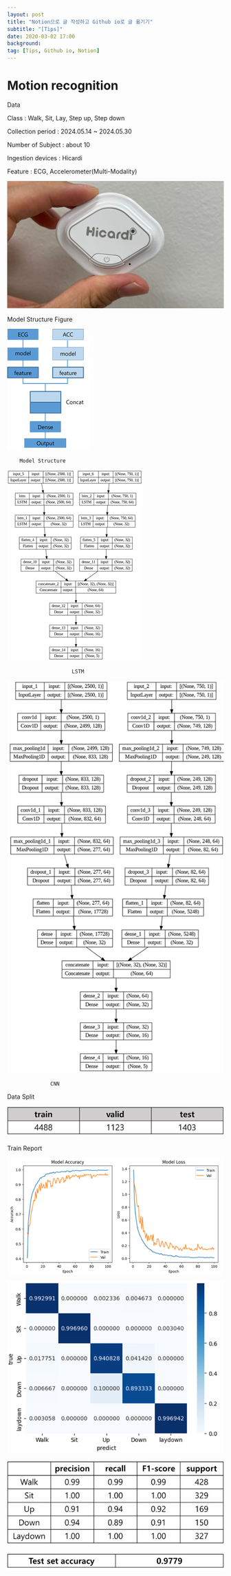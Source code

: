 ```yaml
---
layout: post
title: "Notion으로 글 작성하고 Github io로 글 옮기기"
subtitle: "[Tips]"
date: 2020-03-02 17:00
background: 
tag: [Tips, Github io, Notion]
---
```


# Motion recognition

Data

Class : Walk, Sit, Lay, Step up, Step down 

Collection period : 2024.05.14 ~ 2024.05.30

Number of Subject : about 10

Ingestion devices : Hicardi

Feature : ECG, Accelerometer(Multi-Modality)

![Hicardi.jpg](images\d9bd865a-07b7-4f21-8fa8-9e921330e00b.png)

Model Structure Figure

![Untitled](images/Untitled.png)

        Model Structure

![Untitled](images/Untitled%201.png)

                         LSTM

![Untitled](images/Untitled%202.png)

                  CNN

Data Split

![Untitled](images/Untitled%203.png)

Train Report

![Untitled](images/Untitled%204.png)

![Untitled](images/Untitled%205.png)

![Untitled](images/Untitled%206.png)

![Untitled](images/Untitled%207.png)
